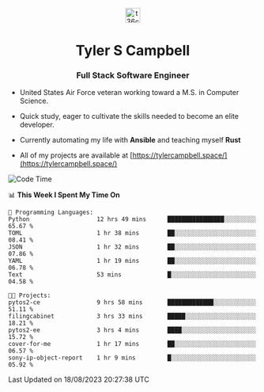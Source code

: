 <p align="center">
<a href="https://www.linkedin.com/in/t36campbell" target="blank"><img align="center" src="https://ik.imagekit.io/t36campbell/Portfolio/linkedin.png.original_m8bbGgPh6.png" alt="t36campbell" height="30" width="30" /></a>
</p>
<h1 align="center">Tyler S Campbell</h1>
<h3 align="center">Full Stack Software Engineer</h3>

* United States Air Force veteran working toward a M.S. in Computer Science.

* Quick study, eager to cultivate the skills needed to become an elite developer.

* Currently automating my life with **Ansible** and teaching myself **Rust**

* All of my projects are available at [https://tylercampbell.space/](https://tylercampbell.space/)

<!--START_SECTION:waka-->
![Code Time](http://img.shields.io/badge/Code%20Time-2%2C711%20hrs%2014%20mins-blue)

📊 **This Week I Spent My Time On** 

```text
💬 Programming Languages: 
Python                   12 hrs 49 mins      ████████████████░░░░░░░░░   65.67 % 
TOML                     1 hr 38 mins        ██░░░░░░░░░░░░░░░░░░░░░░░   08.41 % 
JSON                     1 hr 32 mins        ██░░░░░░░░░░░░░░░░░░░░░░░   07.86 % 
YAML                     1 hr 19 mins        ██░░░░░░░░░░░░░░░░░░░░░░░   06.78 % 
Text                     53 mins             █░░░░░░░░░░░░░░░░░░░░░░░░   04.58 % 

🐱‍💻 Projects: 
pytos2-ce                9 hrs 58 mins       █████████████░░░░░░░░░░░░   51.11 % 
filingcabinet            3 hrs 33 mins       █████░░░░░░░░░░░░░░░░░░░░   18.21 % 
pytos2-ee                3 hrs 4 mins        ████░░░░░░░░░░░░░░░░░░░░░   15.72 % 
cover-for-me             1 hr 17 mins        ██░░░░░░░░░░░░░░░░░░░░░░░   06.57 % 
sony-ip-object-report    1 hr 9 mins         █░░░░░░░░░░░░░░░░░░░░░░░░   05.92 % 
```


 Last Updated on 18/08/2023 20:27:38 UTC
<!--END_SECTION:waka-->
